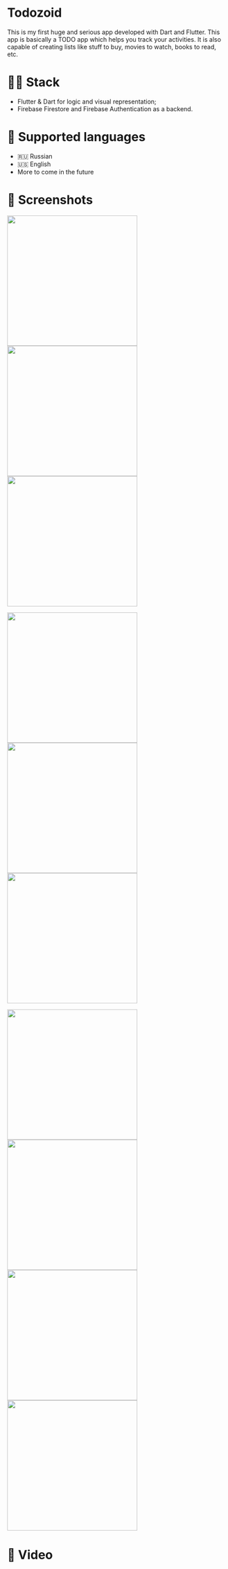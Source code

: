 # Todozoid
This is my first huge and serious app developed with Dart and Flutter.
This app is basically a TODO app which helps you track your activities. It is also capable of creating lists like stuff to buy, movies to watch, books to read, etc.
# 👨‍💻 Stack
* Flutter & Dart for logic and visual representation;
* Firebase Firestore and Firebase Authentication as a backend.

# 📙 Supported languages
* 🇷🇺 Russian
* 🇺🇸 English
* More to come in the future

# 📸 Screenshots
<img src="https://user-images.githubusercontent.com/54116985/176991891-f24858e0-8cbb-4c46-aad4-795a82934588.PNG" width="300"> <img src="https://user-images.githubusercontent.com/54116985/176991894-9cf5c620-9946-48bf-8782-921bcc31c112.PNG" width="300"> <img src="https://user-images.githubusercontent.com/54116985/176991896-e2bf673d-b264-45c7-846c-ac44d17c5f04.PNG" width="300">

<img src="https://user-images.githubusercontent.com/54116985/176991897-e15bd5d1-b408-4edb-8254-74ee718f0874.PNG" width="300"> <img src="https://user-images.githubusercontent.com/54116985/176991899-ea39997b-e4db-4e19-83da-37dc4603891b.PNG" width="300"> <img src="https://user-images.githubusercontent.com/54116985/176991900-2071edc6-27dc-460d-8de5-36ca6ab2ee9e.PNG" width="300"> 


<img src="https://user-images.githubusercontent.com/54116985/176991901-055fa9d1-cf5e-4f50-a0b5-17bbfd45c244.PNG" width="300"> <img src="https://user-images.githubusercontent.com/54116985/176991902-2afcd8ca-a963-430d-8f5c-07b643b2c0fa.PNG" width="300"> <img src="https://user-images.githubusercontent.com/54116985/176991903-1d30e9d8-d6d8-4856-b45e-9621f955b96e.PNG" width="300"> <img src="https://user-images.githubusercontent.com/54116985/176991904-18740622-3460-49b4-a984-b5fac9ae4b28.PNG" width="300">








# 🎥 Video

